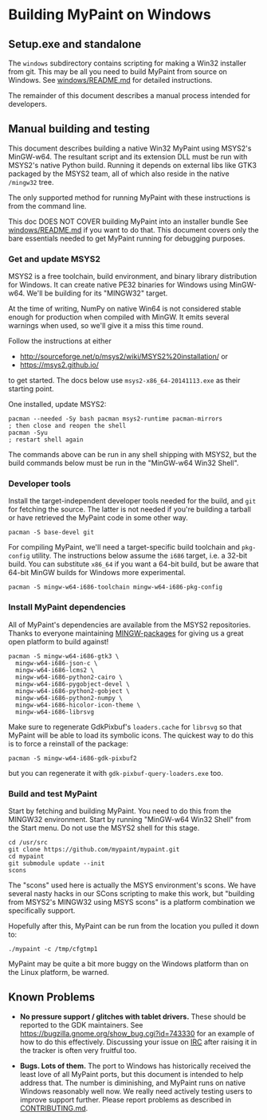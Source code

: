 # Building MyPaint on Windows

## Setup.exe and standalone

The `windows` subdirectory contains scripting for making a Win32
installer from git. This may be all you need to build MyPaint from
source on Windows. See [windows/README.md][1] for detailed instructions.

The remainder of this document describes a manual process intended for
developers.

## Manual building and testing

This document describes building a native Win32 MyPaint using MSYS2's
MinGW-w64. The resultant script and its extension DLL must be run with
MSYS2's native Python build. Running it depends on external libs like
GTK3 packaged by the MSYS2 team, all of which also reside in the native
`/mingw32` tree.

The only supported method for running MyPaint with these instructions is
from the command line.

This doc DOES NOT COVER building MyPaint into an installer bundle See
[windows/README.md][1] if you want to do that. This document covers
only the bare essentials needed to get MyPaint running for debugging
purposes.

### Get and update MSYS2

MSYS2 is a free toolchain, build environment, and binary library
distribution for Windows. It can create native PE32 binaries for Windows
using MinGW-w64. We'll be building for its "MINGW32" target.

At the time of writing, NumPy on native Win64 is not considered stable
enough for production when compiled with MinGW. It emits several
warnings when used, so we'll give it a miss this time round.

Follow the instructions at either

* http://sourceforge.net/p/msys2/wiki/MSYS2%20installation/ or
* https://msys2.github.io/

to get started. The docs below use `msys2-x86_64-20141113.exe` as their
starting point.

One installed, update MSYS2:

    pacman --needed -Sy bash pacman msys2-runtime pacman-mirrors
    ; then close and reopen the shell
    pacman -Syu
    ; restart shell again

The commands above can be run in any shell shipping with MSYS2, but the
build commands below must be run in the "MinGW-w64 Win32 Shell".

### Developer tools

Install the target-independent developer tools needed for the build,
and `git` for fetching the source.
The latter is not needed if you're building a tarball
or have retrieved the MyPaint code in some other way.

    pacman -S base-devel git

For compiling MyPaint, we'll need a target-specific build
toolchain and `pkg-config` utility.
The instructions below assume the `i686` target, i.e. a 32-bit build.
You can substitute `x86_64` if you want a 64-bit build,
but be aware that 64-bit MinGW builds for Windows more experimental.

    pacman -S mingw-w64-i686-toolchain mingw-w64-i686-pkg-config

### Install MyPaint dependencies

All of MyPaint's dependencies are available from the MSYS2 repositories.
Thanks to everyone maintaining [MINGW-packages][2] for giving us
a great open platform to build against!

    pacman -S mingw-w64-i686-gtk3 \
      mingw-w64-i686-json-c \
      mingw-w64-i686-lcms2 \
      mingw-w64-i686-python2-cairo \
      mingw-w64-i686-pygobject-devel \
      mingw-w64-i686-python2-gobject \
      mingw-w64-i686-python2-numpy \
      mingw-w64-i686-hicolor-icon-theme \
      mingw-w64-i686-librsvg

Make sure to regenerate GdkPixbuf's `loaders.cache` for `librsvg`
so that MyPaint will be able to load its symbolic icons.
The quickest way to do this
is to force a reinstall of the package:

    pacman -S mingw-w64-i686-gdk-pixbuf2

but you can regenerate it with `gdk-pixbuf-query-loaders.exe` too.

### Build and test MyPaint

Start by fetching and building MyPaint.
You need to do this from the MINGW32 environment.
Start by running "MinGW-w64 Win32 Shell" from the Start menu.
Do not use the MSYS2 shell for this stage.

    cd /usr/src
    git clone https://github.com/mypaint/mypaint.git
    cd mypaint
    git submodule update --init
    scons

The "scons" used here is actually the MSYS environment's scons.
We have several nasty hacks in our SCons scripting to make this work,
but "building from MSYS2's MINGW32 using MSYS scons" is a platform
combination we specifically support.

Hopefully after this, MyPaint can be run
from the location you pulled it down to:

    ./mypaint -c /tmp/cfgtmp1

MyPaint may be quite a bit more buggy on the Windows platform
than on the Linux platform, be warned.

## Known Problems

* **No pressure support / glitches with tablet drivers.**
  These should be reported to the GDK maintainers.
  See <https://bugzilla.gnome.org/show_bug.cgi?id=743330>
  for an example of how to do this effectively.
  Discussing your issue on [IRC](irc://irc.gnome.org/%23gtk%2B)
  after raising it in the tracker is often very fruitful too.

* **Bugs. Lots of them.**
  The port to Windows has historically received the least love of all
  MyPaint ports, but this document is intended to help address that.
  The number is diminishing, and MyPaint runs on native Windows
  reasonably well now.
  We really need actively testing users to improve support further.
  Please report problems as described in [CONTRIBUTING.md](CONTRIBUTING.md).

[1]: ./windows/README.md
[2]: https://github.com/Alexpux/MINGW-packages
